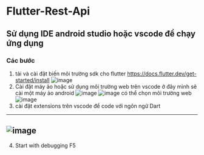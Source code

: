 # Flutter-Rest-Api
## Sử dụng IDE android studio hoặc vscode để chạy ứng dụng
### Các bước 
1. tải và cài đặt biến môi trường sdk cho flutter https://docs.flutter.dev/get-started/install
![image](https://user-images.githubusercontent.com/66910370/237063632-0e64dc82-9c14-4097-b8d7-430c21c1eb9d.png)
3. Cài đặt máy ảo hoặc sử dụng môi trường web trên vscode ở đây mình sẽ cài một máy ảo android 
![image](https://user-images.githubusercontent.com/66910370/237063316-87e9a3c7-5055-43a0-997c-bd65cac5b461.png)
![image](https://github.com/phancaovu/Flutter-Rest-Api/assets/66910370/c20d8449-7a2a-4b9b-898f-474e22cb7eeb)
có thể chọn môi trường web
![image](https://github.com/phancaovu/Flutter-Rest-Api/assets/66910370/3e3bd216-193b-4f80-b3ac-8ea627008eb6)
3. cài đặt extensions trên vscode để code với ngôn ngữ Dart 
---
![image](https://user-images.githubusercontent.com/66910370/237063081-bf0e1563-78ca-4dad-af94-e4b09c80dca9.png)
---
4. Start with debugging F5
